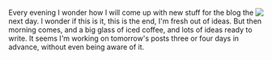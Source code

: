 <img src="http://scripting.com/images/2020/01/13/davesCoffee.png" border="0" align="right">Every evening I wonder how I will come up with new stuff for the blog the next day. I wonder if this is it, this is the end, I'm fresh out of ideas. But then morning comes, and a big glass of iced coffee, and lots of ideas ready to write. It seems I'm working on tomorrow's posts three or four days in advance, without even being aware of it. 
